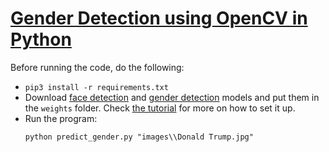 # [Gender Detection using OpenCV in Python](https://www.thepythoncode.com/article/gender-detection-using-opencv-in-python)
Before running the code, do the following:
- `pip3 install -r requirements.txt`
- Download [face detection](https://raw.githubusercontent.com/opencv/opencv_3rdparty/dnn_samples_face_detector_20180205_fp16/res10_300x300_ssd_iter_140000_fp16.caffemodel) and [gender detection](hhttps://drive.google.com/open?id=1W_moLzMlGiELyPxWiYQJ9KFaXroQ_NFQ) models and put them in the `weights` folder. Check [the tutorial](https://www.thepythoncode.com/article/gender-detection-using-opencv-in-python) for more on how to set it up.
- Run the program:
    ```
    python predict_gender.py "images\\Donald Trump.jpg"
    ```